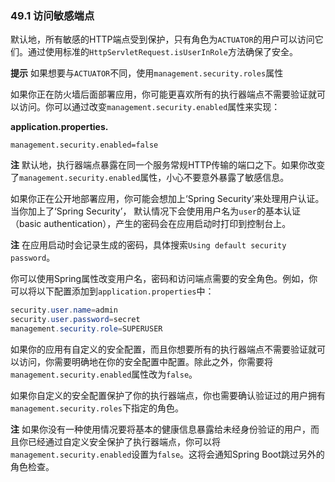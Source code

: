 ### 49.1 访问敏感端点

默认地，所有敏感的HTTP端点受到保护，只有角色为`ACTUATOR`的用户可以访问它们。通过使用标准的`HttpServletRequest.isUserInRole`方法确保了安全。

**提示** 如果想要与`ACTUATOR`不同，使用`management.security.roles`属性

如果你正在防火墙后面部署应用，你可能更喜欢所有的执行器端点不需要验证就可以访问。你可以通过改变`management.security.enabled`属性来实现： 

**application.properties.**
```properties
management.security.enabled=false
```
**注** 默认地，执行器端点暴露在同一个服务常规HTTP传输的端口之下。如果你改变了`management.security.enabled`属性，小心不要意外暴露了敏感信息。

如果你正在公开地部署应用，你可能会想加上‘Spring Security’来处理用户认证。当你加上了‘Spring Security’， 默认情况下会使用用户名为`user`的基本认证（basic authentication），产生的密码会在应用启动时打印到控制台上。

**注** 在应用启动时会记录生成的密码，具体搜索`Using default security password`。

你可以使用Spring属性改变用户名，密码和访问端点需要的安全角色。例如，你可以将以下配置添加到`application.properties`中：
```java
security.user.name=admin
security.user.password=secret
management.security.role=SUPERUSER
```
如果你的应用有自定义的安全配置，而且你想要所有的执行器端点不需要验证就可以访问，你需要明确地在你的安全配置中配置。除此之外，你需要将`management.security.enabled`属性改为`false`。

如果你自定义的安全配置保护了你的执行器端点，你也需要确认验证过的用户拥有`management.security.roles`下指定的角色。

**注** 如果你没有一种使用情况要将基本的健康信息暴露给未经身份验证的用户，而且你已经通过自定义安全保护了执行器端点，你可以将`management.security.enabled`设置为`false`。这将会通知Spring Boot跳过另外的角色检查。

